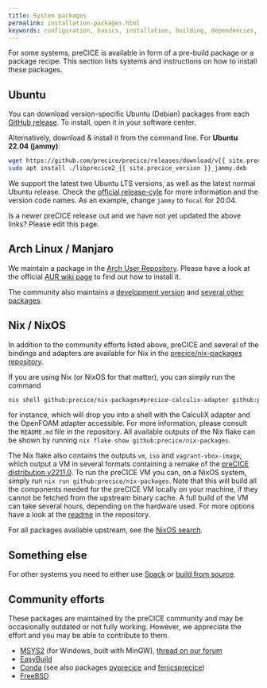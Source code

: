 ```yaml
---
title: System packages
permalink: installation-packages.html
keywords: configuration, basics, installation, building, dependencies, spack
---
```


For some systems, preCICE is available in form of a pre-build package or a package recipe.
This section lists systems and instructions on how to install these packages.

## Ubuntu

You can download version-specific Ubuntu (Debian) packages from each [GitHub release](https://github.com/precice/precice/releases/latest).
To install, open it in your software center.

Alternatively, download & install it from the command line. For **Ubuntu 22.04 (jammy)**:

```bash
wget https://github.com/precice/precice/releases/download/v{{ site.precice_version }}/libprecice2_{{ site.precice_version }}_jammy.deb
sudo apt install ./libprecice2_{{ site.precice_version }}_jammy.deb
```

We support the latest two Ubuntu LTS versions, as well as the latest normal Ubuntu release.
Check the [official release-cyle](https://ubuntu.com/about/release-cycle) for more information and the version code names.
As an example, change `jammy` to `focal` for 20.04.

Is a newer preCICE release out and we have not yet updated the above links? Please edit this page.

## Arch Linux / Manjaro

We maintain a package in the [Arch User Repository](https://aur.archlinux.org/packages/precice/).
Please have a look at the official [AUR wiki page](https://wiki.archlinux.org/index.php/Arch_User_Repository) to find out how to install it.

The community also maintains a [development version](https://aur.archlinux.org/packages/precice-git) and [several other packages](https://aur.archlinux.org/packages?&K=precice).

## Nix / NixOS

In addition to the community efforts listed above, preCICE and several of the bindings and adapters are available for Nix in the [precice/nix-packages repository](https://github.com/precice/nix-packages/).

If you are using Nix (or NixOS for that matter), you can simply run the command

```sh
nix shell github:precice/nix-packages#precice-calculix-adapter github:precice/nix-packages#precice-openfoam-adapter
```

for instance, which will drop you into a shell with the CalculiX adapter and the OpenFOAM adapter accessible.
For more information, please consult the `README.md` file in the repository.
All available outputs of the Nix flake can be shown by running `nix flake show github:precice/nix-packages`.

The Nix flake also contains the outputs `vm`, `iso` and `vagrant-vbox-image`, which output a VM in several formats containing a remake of the [preCICE distribution v2211.0](installation-vm.html).
To run the preCICE VM you can, on a NixOS system, simply run `nix run github:precice/nix-packages`.
Note that this will build all the components needed for the preCICE VM locally on your machine, if they cannot be fetched from the upstream binary cache.
A full build of the VM can take several hours, depending on the hardware used.
For more options have a look at the [readme](https://github.com/precice/nix-packages#readme) in the repository.

For all packages available upstream, see the [NixOS search](https://search.nixos.org/packages?channel=unstable&from=0&size=50&sort=relevance&query=precice).

## Something else

For other systems you need to either use [Spack](installation-spack.html) or [build from source](installation-source-preparation.html).

## Community efforts

These packages are maintained by the preCICE community and may be occasionally outdated or not fully working.
However, we appreciate the effort and you may be able to contribute to them.

- [MSYS2](https://packages.msys2.org/base/mingw-w64-precice) (for Windows, built with MinGW), [thread on our forum](https://precice.discourse.group/t/precice-and-mingw-packages/382)
- [EasyBuild](https://github.com/easybuilders/easybuild-easyconfigs/tree/develop/easybuild/easyconfigs/p/preCICE)
- [Conda](https://anaconda.org/conda-forge/precice) (see also packages [pyprecice](https://anaconda.org/conda-forge/pyprecice) and [fenicsprecice](https://anaconda.org/conda-forge/fenicsprecice))
- [FreeBSD](https://www.freshports.org/science/precice)
